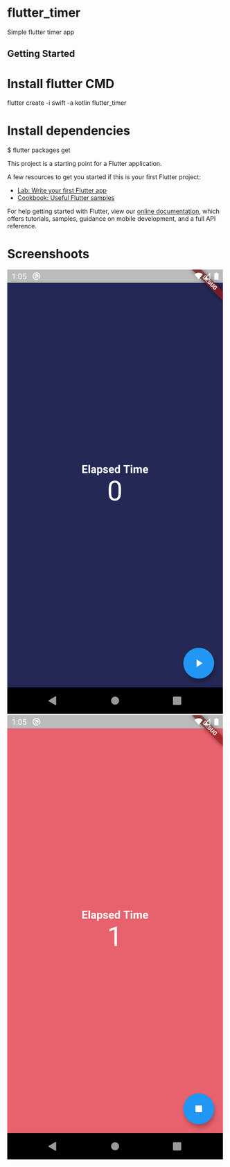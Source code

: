 # flutter_timer

Simple flutter timer app

## Getting Started

# Install flutter CMD
flutter create -i swift -a kotlin flutter_timer

# Install dependencies
$ flutter packages get

This project is a starting point for a Flutter application.

A few resources to get you started if this is your first Flutter project:

- [Lab: Write your first Flutter app](https://flutter.dev/docs/get-started/codelab)
- [Cookbook: Useful Flutter samples](https://flutter.dev/docs/cookbook)

For help getting started with Flutter, view our
[online documentation](https://flutter.dev/docs), which offers tutorials,
samples, guidance on mobile development, and a full API reference.

# Screenshoots
![Alt text](screenshots/1.png?raw=true "timer 1")
![Alt text](screenshots/2.png?raw=true "timer 2")